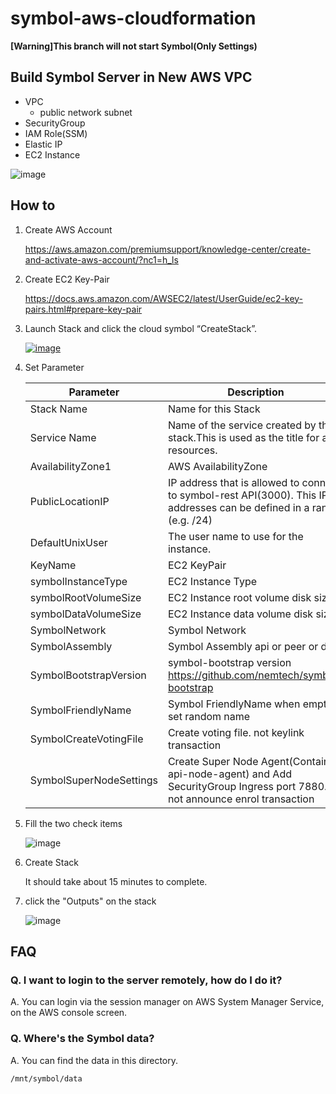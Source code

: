 # symbol-aws-cloudformation

**[Warning]This branch will not start Symbol(Only Settings)**

## Build Symbol Server in New AWS VPC

* VPC
  * public network subnet
* SecurityGroup
* IAM Role(SSM)
* Elastic IP
* EC2 Instance

![image](https://user-images.githubusercontent.com/20014134/102791637-a388ec80-43ea-11eb-8aac-45fc965af90c.png)

## How to

1. Create AWS Account

    https://aws.amazon.com/premiumsupport/knowledge-center/create-and-activate-aws-account/?nc1=h_ls

2. Create EC2 Key-Pair

    https://docs.aws.amazon.com/AWSEC2/latest/UserGuide/ec2-key-pairs.html#prepare-key-pair

3. Launch Stack and click the cloud symbol “CreateStack”.

    [![image](https://s3.amazonaws.com/cloudformation-examples/cloudformation-launch-stack.png)](https://console.aws.amazon.com/cloudformation/designer/home?templateURL=https://symbol-in-aws.s3.amazonaws.com/stack_offline.cfn.yaml)

4. Set Parameter

    |Parameter|Description|
    |---|---|
    |Stack Name|Name for this Stack|
    |Service Name|Name of the service created by this stack.This is used as the title for all resources.|
    |AvailabilityZone1| AWS AvailabilityZone |
    |PublicLocationIP| IP address that is allowed to connect to symbol-rest API(3000). This IP addresses can be defined in a range (e.g. /24)|
    |DefaultUnixUser| The user name to use for the instance.|
    |KeyName| EC2 KeyPair|
    |symbolInstanceType| EC2 Instance Type|
    |symbolRootVolumeSize| EC2 Instance root volume disk size|
    |symbolDataVolumeSize| EC2 Instance data volume disk size|
    |SymbolNetwork| Symbol Network|
    |SymbolAssembly| Symbol Assembly api or peer or dual|
    |SymbolBootstrapVersion| symbol-bootstrap version https://github.com/nemtech/symbol-bootstrap|
    |SymbolFriendlyName| Symbol FriendlyName when empty, set random name |
    |SymbolCreateVotingFile| Create voting file. not keylink transaction|
    |SymbolSuperNodeSettings| Create Super Node Agent(Container api-node-agent)  and Add SecurityGroup Ingress port 7880. not announce enrol transaction|

5. Fill the two check items

    ![image](https://user-images.githubusercontent.com/20014134/102793499-565a4a00-43ed-11eb-8bff-1a8352bb9979.png)

6. Create Stack

    It should take about 15 minutes to complete.

7. click the "Outputs" on the stack

    ![image](https://user-images.githubusercontent.com/20014134/102836222-30a86180-443c-11eb-94a0-9f7c4f5d4d60.png)

## FAQ

### Q. I want to login to the server remotely, how do I do it?

A. You can login via the session manager on AWS System Manager Service, on the AWS console screen.

### Q. Where's the Symbol data?

A. You can find the data in this directory.

```shell
/mnt/symbol/data
```
